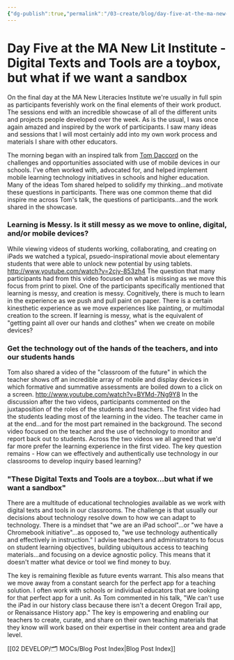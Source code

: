 ```yaml
---
{"dg-publish":true,"permalink":"/03-create/blog/day-five-at-the-ma-new-lit-institute-digital-texts-and-tools-are-a-toybox-but-what-if-we-want-a-sandbox/","title":"Day Five at the MA New Lit Institute - Digital Texts and Tools are a toybox, but what if we want a sandbox?","tags":["new-literacies","newlit"]}
---
```


# Day Five at the MA New Lit Institute - Digital Texts and Tools are a toybox, but what if we want a sandbox

On the final day at the MA New Literacies Institute we're usually in full spin as participants feverishly work on the final elements of their work product. The sessions end with an incredible showcase of all of the different units and projects people developed over the week. As is the usual, I was once again amazed and inspired by the work of participants. I saw many ideas and sessions that I will most certainly add into my own work process and materials I share with other educators.

The morning began with an inspired talk from [Tom Daccord](https://twitter.com/thomasdaccord) on the challenges and opportunities associated with use of mobile devices in our schools. I've often worked with, advocated for, and helped implement mobile learning technology initiatives in schools and higher education. Many of the ideas Tom shared helped to solidify my thinking...and motivate these questions in participants. There was one common theme that did inspire me across Tom's talk, the questions of participants...and the work shared in the showcase.

### Learning is Messy. Is it still messy as we move to online, digital, and/or mobile devices?

While viewing videos of students working, collaborating, and creating on iPads we watched a typical, psuedo-inspirational movie about elementary students that were able to unlock new potential by using tablets. http://www.youtube.com/watch?v=2cjy-853zh4 The question that many participants had from this video focused on what is missing as we move this focus from print to pixel. One of the participants specifically mentioned that learning is messy, and creation is messy. Cognitively, there is much to learn in the experience as we push and pull paint on paper. There is a certain kinesthetic experience as we move experiences like painting, or multimodal creation to the screen. If learning is messy, what is the equivalent of "getting paint all over our hands and clothes" when we create on mobile devices?

### Get the technology out of the hands of the teachers, and into our students hands

Tom also shared a video of the "classroom of the future" in which the teacher shows off an incredible array of mobile and display devices in which formative and summative assessments are boiled down to a click on a screen. http://www.youtube.com/watch?v=BYMd-7Ng9Y8 In the discussion after the two videos, participants commented on the juxtaposition of the roles of the students and teachers. The first video had the students leading most of the learning in the video. The teacher came in at the end...and for the most part remained in the background. The second video focused on the teacher and the use of technology to monitor and report back out to students. Across the two videos we all agreed that we'd far more prefer the learning experience in the first video. The key question remains - How can we effectively and authentically use technology in our classrooms to develop inquiry based learning?

### "These Digital Texts and Tools are a toybox...but what if we want a sandbox"

There are a multitude of educational technologies available as we work with digital texts and tools in our classrooms. The challenge is that usually our decisions about technology resolve down to how we can adapt to technology. There is a mindset that "we are an iPad school"...or "we have a Chromebook initiative"...as opposed to, "we use technology authentically and effectively in instruction." I advise teachers and administrators to focus on student learning objectives, building ubiquitous access to teaching materials...and focusing on a device agnostic policy. This means that it doesn't matter what device or tool we find money to buy.

The key is remaining flexible as future events warrant. This also means that we move away from a constant search for the perfect app for a teaching solution. I often work with schools or individual educators that are looking for that perfect app for a unit. As Tom commented in his talk, "We can't use the iPad in our history class because there isn't a decent Oregon Trail app, or Renaissance History app." The key is empowering and enabling our teachers to create, curate, and share on their own teaching materials that they know will work based on their expertise in their content area and grade level.

[[02 DEVELOP/🗂️ MOCs/Blog Post Index\|Blog Post Index]]